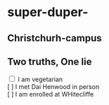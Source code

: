 # super-duper-

## Christchurh-campus

## Two truths, One lie


<input type="checkbox"> I am vegetarian  <br> 
[ ] I met Dai Henwood in person <br>
[ ] I am enrolled at WHitecliffe <br>
